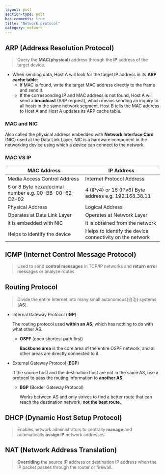 ```yaml
---
layout: post
section-type: post
has-comments: true
title: "Network protocol"
category: network
---
```


## ARP (Address Resolution Protocol)

> Query the **MAC(physical)** address through the **IP** address of the target device.

- When sending data, Host A will look for the target IP address in its **ARP cache table**:
    - If MAC is found, write the target MAC address directly to the frame and send it.
    - If the corresponding IP and MAC address is not found, Host A will send a **broadcast** (ARP request), which means sending an inquiry to all hosts in the same network segment. Host B tells the MAC address to Host A  and Host A updates its ARP cache table.


### MAC and NIC

Also called the physical address embedded with **Network Interface Card** (NIC) used at the Data Link Layer. NIC is a hardware component in the networking device using which a device can connect to the network.

### MAC VS IP

| MAC Address | IP Address |
| --- | --- |
| Media Access Control Address | Internet Protocol Address |
| 6 or 8 Byte hexadecimal number e.g. 00-BB-00-62-C2-02 | 4 (IPv4) or 16 (IPv6) Byte address e.g. 192.168.38.11 |
| Physical Address | Logical Address |
| Operates at Data Link Layer | Operates at Network Layer |
| It is embedded with NIC | It is obtained from the network |
| Helps to identify the device | Helps to identify the device connectivity on the network |

## ICMP (Internet Control Message Protocol)

> Used to send **control messages** in TCP/IP networks and **return error** messages or analyze routes.


## Routing Protocol

> Divide the entire Internet into many small autonomous(自治) systems (**AS**).

- Internal Gateway Protocol (**IGP**)
    
    The routing protocol used **within an AS**, which has nothing to do with what other AS.
    
    - **OSPF** (open shortest path first)
        
        **Backbone area** is the core area of the entire OSPF network, and all other areas are directly connected to it.
        
- External Gateway Protocol (**EGP**)
    
    If the source host and the destination host are not in the same AS, use a protocol to pass the routing information to **another AS**.
    
    - **BGP** (Border Gateway Protocol)
        
        Works between AS and only strives to find a better route that can reach the destination network, **not the best route**.
        

## DHCP (Dynamic Host Setup Protocol)

> Enables network administrators to centrally **manage** and automatically **assign IP** network addresses.


## NAT (Network Address Translation)

> **Overriding** the source IP address or destination IP address when the IP packet passes through the router or firewall.